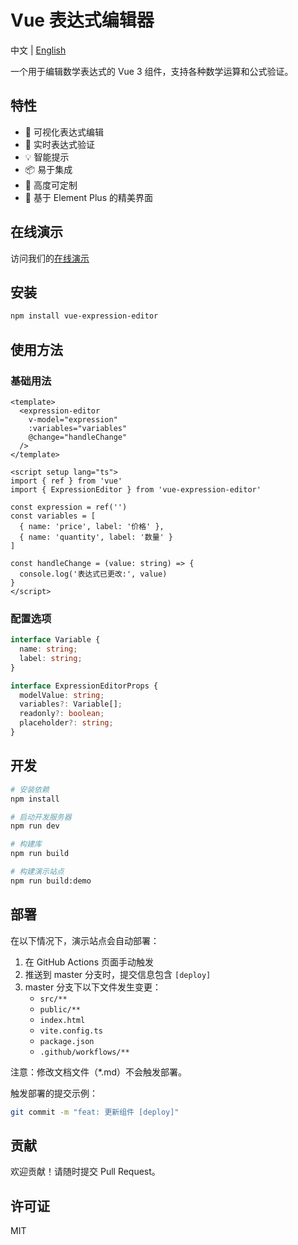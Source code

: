 # Vue 表达式编辑器

中文 | [English](./README.md)

一个用于编辑数学表达式的 Vue 3 组件，支持各种数学运算和公式验证。

## 特性

- 🎯 可视化表达式编辑
- 🚀 实时表达式验证
- 💡 智能提示
- 📦 易于集成
- 🔧 高度可定制
- 🎨 基于 Element Plus 的精美界面

## 在线演示

访问我们的[在线演示](https://iwangbowen.github.io/vue-expression-editor)

## 安装

```bash
npm install vue-expression-editor
```

## 使用方法

### 基础用法

```vue
<template>
  <expression-editor
    v-model="expression"
    :variables="variables"
    @change="handleChange"
  />
</template>

<script setup lang="ts">
import { ref } from 'vue'
import { ExpressionEditor } from 'vue-expression-editor'

const expression = ref('')
const variables = [
  { name: 'price', label: '价格' },
  { name: 'quantity', label: '数量' }
]

const handleChange = (value: string) => {
  console.log('表达式已更改:', value)
}
</script>
```

### 配置选项

```typescript
interface Variable {
  name: string;
  label: string;
}

interface ExpressionEditorProps {
  modelValue: string;
  variables?: Variable[];
  readonly?: boolean;
  placeholder?: string;
}
```

## 开发

```bash
# 安装依赖
npm install

# 启动开发服务器
npm run dev

# 构建库
npm run build

# 构建演示站点
npm run build:demo
```

## 部署

在以下情况下，演示站点会自动部署：

1. 在 GitHub Actions 页面手动触发
2. 推送到 master 分支时，提交信息包含 `[deploy]`
3. master 分支下以下文件发生变更：
   - `src/**`
   - `public/**`
   - `index.html`
   - `vite.config.ts`
   - `package.json`
   - `.github/workflows/**`

注意：修改文档文件（*.md）不会触发部署。

触发部署的提交示例：
```bash
git commit -m "feat: 更新组件 [deploy]"
```

## 贡献

欢迎贡献！请随时提交 Pull Request。

## 许可证

MIT
